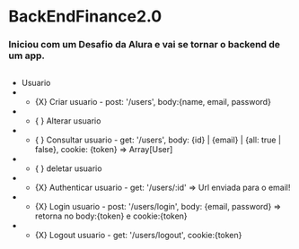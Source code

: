 # BackEndFinance2.0
### Iniciou com um Desafio da Alura e vai se tornar o backend de um app.
##

 - Usuario
 - - {X} Criar usuario - post: '/users', body:{name, email, password}
 - - { } Alterar usuario
 - - { } Consultar usuario - get: '/users', body: {id} | {email} | {all: true | false}, cookie: {token} => Array[User]
 - - { } deletar usuario
 - - {X} Authenticar usuario - get: '/users/:id' => Url enviada para o email!
 - - {X} Login usuario - post: '/users/login', body: {email, password} => retorna no body:{token} e cookie:{token}
 - - {X} Logout usuario - get: '/users/logout', cookie:{token}
